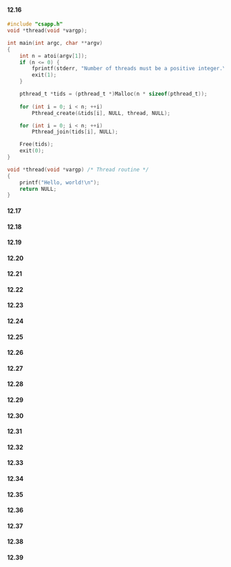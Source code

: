 #### 12.16
```c
#include "csapp.h"
void *thread(void *vargp);

int main(int argc, char **argv) 
{
    int n = atoi(argv[1]);
    if (n <= 0) {
        fprintf(stderr, "Number of threads must be a positive integer.\n");
        exit(1);
    }

    pthread_t *tids = (pthread_t *)Malloc(n * sizeof(pthread_t));
    
    for (int i = 0; i < n; ++i)
        Pthread_create(&tids[i], NULL, thread, NULL);

    for (int i = 0; i < n; ++i)
        Pthread_join(tids[i], NULL);

    Free(tids);
    exit(0);
}

void *thread(void *vargp) /* Thread routine */
{
    printf("Hello, world!\n");
    return NULL;
}
```

#### 12.17

#### 12.18

#### 12.19

#### 12.20

#### 12.21

#### 12.22

#### 12.23

#### 12.24

#### 12.25

#### 12.26

#### 12.27

#### 12.28

#### 12.29

#### 12.30

#### 12.31

#### 12.32

#### 12.33

#### 12.34

#### 12.35

#### 12.36

#### 12.37

#### 12.38

#### 12.39

